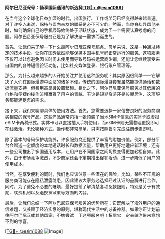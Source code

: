 **阿尔巴尼亚保号：畅享国际通讯的新选择[[TG💪+ @esim1088](https://t.me/s/esim1088)]**

在当今这个全球化日益加深的时代，出国旅行、工作或学习已经变得越来越普遍。对于许多人来说，保持与国内亲友的联系是必不可少的。然而，当你身处异国他乡时，如何确保自己的手机号码始终处于活跃状态，成为了一个需要认真考虑的问题。阿尔巴尼亚保号服务正是为了解决这一需求而诞生的。

首先，让我们来了解一下什么是阿尔巴尼亚保号服务。简单来说，这是一种通过特定的技术手段，让你在国外依然能够保持本国手机号码正常运行的服务。这项服务不仅可以让您避免因长时间未使用而导致号码被运营商注销，还能让您继续享受来自国内的各种短信验证功能，比如社交媒体登录、银行账户管理等。

那么，为什么越来越多的人开始关注并使用这种服务呢？其实原因很简单——它解决了人们在国际漫游中面临的诸多不便。传统的国际漫游套餐虽然能提供通话和数据流量支持，但费用高昂且设置繁琐。相比之下，阿尔巴尼亚保号服务以其低廉的价格和便捷的操作流程赢得了用户的青睐。无论是短期旅游还是长期居住，这项服务都能满足您的需求。

接下来，我们来聊聊具体的使用方法。首先，您需要选择一家信誉良好的服务商购买相应的保号产品。这些产品通常包括一张预装了当地SIM卡信息的实体卡或虚拟eSIM卡两种形式。实体卡可以直接插入手机使用，而eSIM卡则无需物理更换即可在线激活。无论哪种方式，操作都非常简单，只需按照指引完成注册步骤即可。

除了基本的号码保护功能外，许多服务商还提供了丰富的附加价值。例如，部分平台会赠送一定额度的本地通话时长和数据流量，帮助用户更好地适应新环境；还有一些公司推出了多国通用版本，让用户在不同国家之间切换变得更加轻松自如。此外，由于市场竞争激烈，不少商家还会不定期推出促销活动，进一步降低了用户的使用成本。

当然，在享受便利的同时，我们也应该注意一些潜在的风险。比如，某些不正规的服务商可能存在隐私泄露隐患，因此建议大家务必选择经过认证的品牌进行合作。同时，为了避免不必要的麻烦，最好提前了解清楚各项条款细则，特别是关于有效期、续费机制以及退换货政策等方面的内容。

最后，让我们总结一下阿尔巴尼亚保号服务的优势所在：它既解决了海外用户的通信难题，又兼顾了经济实惠的原则，堪称现代生活中的必备神器。如果你正计划前往阿尔巴尼亚或其他国家，不妨尝试一下这项服务吧！相信它一定会给你带来意想不到的惊喜。

[[TG💪+ @esim1088](https://t.me/s/esim1088) ![Image](https://i.postimg.cc/4NQfJmqS/Snipaste-2025-05-13-00-14-12.png)]